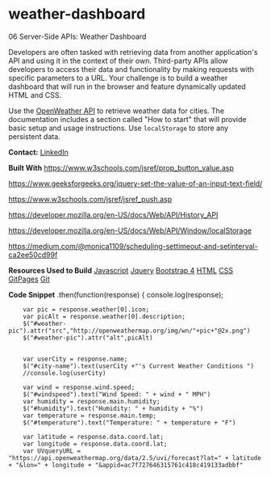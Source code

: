# weather-dashboard

 06 Server-Side APIs: Weather Dashboard

Developers are often tasked with retrieving data from another application's API and using it in the context of their own. Third-party APIs allow developers to access their data and functionality by making requests with specific parameters to a URL. Your challenge is to build a weather dashboard that will run in the browser and feature dynamically updated HTML and CSS.

Use the [OpenWeather API](https://openweathermap.org/api) to retrieve weather data for cities. The documentation includes a section called "How to start" that will provide basic setup and usage instructions. Use `localStorage` to store any persistent data.


**Contact:**
[LinkedIn](https://www.linkedin.com/in/juliet-george-864950b8/)

**Built With**
https://www.w3schools.com/jsref/prop_button_value.asp

https://www.geeksforgeeks.org/jquery-set-the-value-of-an-input-text-field/

https://www.w3schools.com/jsref/jsref_push.asp

https://developer.mozilla.org/en-US/docs/Web/API/History_API

https://developer.mozilla.org/en-US/docs/Web/API/Window/localStorage

https://medium.com/@monica1109/scheduling-settimeout-and-setinterval-ca2ee50cd99f

**Resources Used to Build**
[Javascript](https://developer.mozilla.org/en-US/docs/Web/JavaScript)
[Jquery](https://jquery.com/)
[Bootstrap 4](https://getbootstrap.com/docs/4.4/getting-started/introduction/)
[HTML](https://html.com/)
[CSS](https://developer.mozilla.org/en-US/docs/Web/CSS)
[GitPages](https://pages.github.com/)
[Git](https://git-scm.com/book/en/v2/Getting-Started-About-Version-Control)






**Code Snippet**
.then(function(response) {
        console.log(response);

        var pic = response.weather[0].icon;
        var picAlt = response.weather[0].description;
        $("#weather-pic").attr("src","http://openweathermap.org/img/wn/"+pic+"@2x.png")
        $("#weather-pic").attr("alt",picAlt)


        var userCity = response.name;
        $("#city-name").text(userCity +"'s Current Weather Conditions ")
        //console.log(userCity)
       
        var wind = response.wind.speed;
        $("#windspeed").text("Wind Speed: " + wind + " MPH")
        var humidity = response.main.humidity;
        $("#humidity").text("Humidity: " + humidity + "%")
        var temperature = response.main.temp;
        $("#temperature").text("Temperature: " + temperature + "F")

        var latitude = response.data.coord.lat;
        var longitude = response.data.coord.lat;
        var UVqueryURL = "https://api.openweathermap.org/data/2.5/uvi/forecast?lat=" + latitude + "&lon=" + longitude + "&appid=ac7f727646315761c418c419133adbbf"
        
    
        
        
